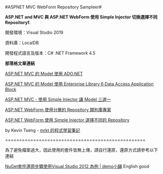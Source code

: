 #ASPNET MVC WebForm Repository Sampleer#

**ASP.NET and  MVC 與 ASP.NET WebForm 使用 Simple Injector 切換選擇不同 Repositoryf.**


開發環境：Visual Studio 2019

資料庫：LocalDB

開發程式語言及版本：C# .NET Framework 4.5


**部落格文章連結**

[ASP.NET MVC 的 Model 使用 ADO.NET](http://kevintsengtw.blogspot.tw/2013/05/aspnet-mvc-model-adonet.html)

[ASP.NET MVC 的 Model 使用 Enterprise Library 6 Data Access Application Block](http://kevintsengtw.blogspot.tw/2013/05/aspnet-mvc-model-enterprise-library-6.html)

[ASP.NET MVC - 使用 Simple Injector 讓 Model 三選一](http://kevintsengtw.blogspot.tw/2013/05/aspnet-mvc-simple-injector-model.html)

[ASP.NET WebForm 使用分層的 Repository 類別庫專案](http://kevintsengtw.blogspot.tw/2013/05/aspnet-webform-repository.html)

[ASP.NET WebForm 使用 Simple Injector 選擇不同的 Repository](http://kevintsengtw.blogspot.tw/2013/05/aspnet-webform-simple-injector.html)

by Kevin Tseng - [mrkt 的程式學習筆記](http://kevintsengtw.blogspot.tw)

==================================================

為了避免檔案過大，因此使用的套件皆無上傳，請自行還原，還原方式請參考以下連結

 [NuGet套件還原步驟使用Visual Studio 2012 為例 | demo小鋪](http://demo.tc/Post/763)
English good

